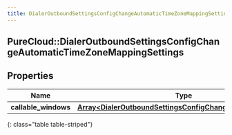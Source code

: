 ```yaml
---
title: DialerOutboundSettingsConfigChangeAutomaticTimeZoneMappingSettings
---
```

## PureCloud::DialerOutboundSettingsConfigChangeAutomaticTimeZoneMappingSettings

## Properties

|Name | Type | Description | Notes|
|------------ | ------------- | ------------- | -------------|
| **callable_windows** | [**Array&lt;DialerOutboundSettingsConfigChangeCallableWindow&gt;**](DialerOutboundSettingsConfigChangeCallableWindow.html) |  | [optional] |
{: class="table table-striped"}


